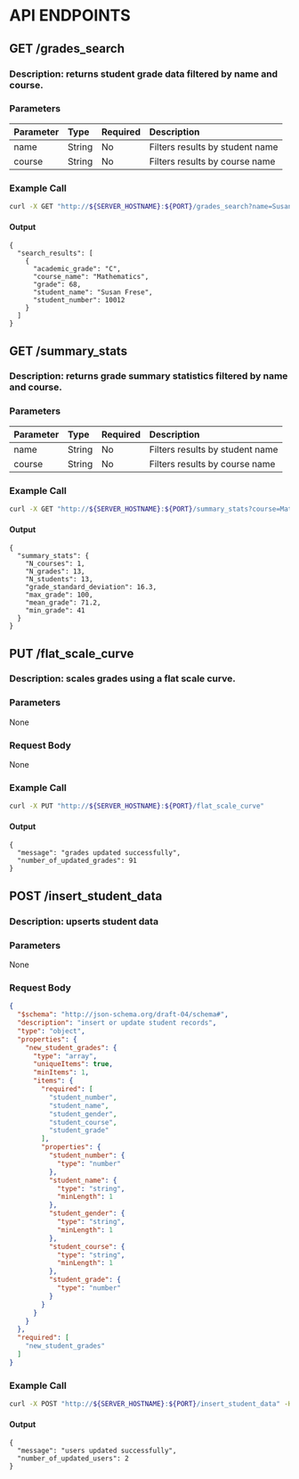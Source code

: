 # API ENDPOINTS<br />
## GET /grades\_search
### Description: returns student grade data filtered by name and course.
### Parameters

|Parameter|Type  |Required|Description                    |
|:--------|:-----|:-------|:------------------------------|
|name     |String|No      |Filters results by student name|
|course   |String|No      |Filters results by course name |

### Example Call
```sh
curl -X GET "http://${SERVER_HOSTNAME}:${PORT}/grades_search?name=Susan&course=math"
```
#### Output
```
{
  "search_results": [
    {
      "academic_grade": "C",
      "course_name": "Mathematics",
      "grade": 68,
      "student_name": "Susan Frese",
      "student_number": 10012
    }
  ]
}
```


## GET /summary\_stats
### Description: returns grade summary statistics filtered by name and course.
### Parameters

|Parameter|Type  |Required|Description                    |
|:--------|:-----|:-------|:------------------------------|
|name     |String|No      |Filters results by student name|
|course   |String|No      |Filters results by course name |

### Example Call
```sh
curl -X GET "http://${SERVER_HOSTNAME}:${PORT}/summary_stats?course=Mathematics"
```
#### Output
```
{
  "summary_stats": {
    "N_courses": 1,
    "N_grades": 13,
    "N_students": 13,
    "grade_standard_deviation": 16.3,
    "max_grade": 100,
    "mean_grade": 71.2,
    "min_grade": 41
  }
}
```



## PUT /flat\_scale\_curve
### Description: scales grades using a flat scale curve.
### Parameters
None
### Request Body
None
### Example Call
```sh
curl -X PUT "http://${SERVER_HOSTNAME}:${PORT}/flat_scale_curve"
```
#### Output
```
{
  "message": "grades updated successfully",
  "number_of_updated_grades": 91
}
```


## POST /insert\_student\_data
### Description: upserts student data
### Parameters
None
### Request Body
```json
{
  "$schema": "http://json-schema.org/draft-04/schema#",
  "description": "insert or update student records",
  "type": "object",
  "properties": {
    "new_student_grades": {
      "type": "array",
      "uniqueItems": true,
      "minItems": 1,
      "items": {
        "required": [
          "student_number",
          "student_name",
          "student_gender",
          "student_course",
          "student_grade"
        ],
        "properties": {
          "student_number": {
            "type": "number"
          },
          "student_name": {
            "type": "string",
            "minLength": 1
          },
          "student_gender": {
            "type": "string",
            "minLength": 1
          },
          "student_course": {
            "type": "string",
            "minLength": 1
          },
          "student_grade": {
            "type": "number"
          }
        }
      }
    }
  },
  "required": [
    "new_student_grades"
  ]
}
```
### Example Call
```sh
curl -X POST "http://${SERVER_HOSTNAME}:${PORT}/insert_student_data" -H "Content-Type: application/json" -d '{"new_student_grades":[{"student_number":20000, "student_name":"Henry Shearman", "student_gender":"male", "student_course":"Music", "student_grade":20}, {"student_number":20000, "student_name":"Henry Shearman", "student_gender":"male", "student_course":"Computer Science", "student_grade":88}]}'
```
#### Output
```
{
  "message": "users updated successfully",
  "number_of_updated_users": 2
}
```

